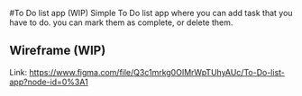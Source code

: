 #To Do list app (WIP)
Simple To Do list app where you can add task that you have to do. you can mark them as complete, or delete them.

## Wireframe (WIP)
Link: https://www.figma.com/file/Q3c1mrkg0OIMrWpTUhyAUc/To-Do-list-app?node-id=0%3A1


